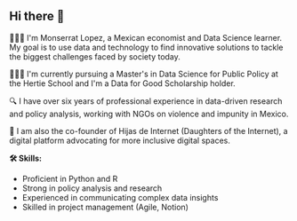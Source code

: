 ## Hi there 👋

👩🏽‍💻 I'm Monserrat Lopez, a Mexican economist and Data Science learner. My goal is to use data and technology to find innovative solutions to tackle the biggest challenges faced by society today. 

👩🏽‍🎓 I'm currently pursuing a Master's in Data Science for Public Policy at the Hertie School and I'm a Data for Good Scholarship holder. 

🔍 I have over six years of professional experience in data-driven research and policy analysis, working with NGOs on violence and impunity in Mexico. 

🌱 I am also the co-founder of Hijas de Internet (Daughters of the Internet), a digital platform advocating for more inclusive digital spaces. 

**🛠️ Skills:**
- Proficient in Python and R 
- Strong in policy analysis and research 
- Experienced in communicating complex data insights 
- Skilled in project management (Agile, Notion) 
